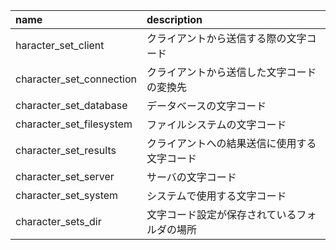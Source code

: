 |name|description|
|:---|:----------|
|haracter_set_client	|クライアントから送信する際の文字コード|
|character_set_connection	|クライアントから送信した文字コードの変換先|
|character_set_database	|データベースの文字コード|
|character_set_filesystem	|ファイルシステムの文字コード|
|character_set_results	|クライアントへの結果送信に使用する文字コード|
|character_set_server	|サーバの文字コード|
|character_set_system	|システムで使用する文字コード|
|character_sets_dir	|文字コード設定が保存されているフォルダの場所|
